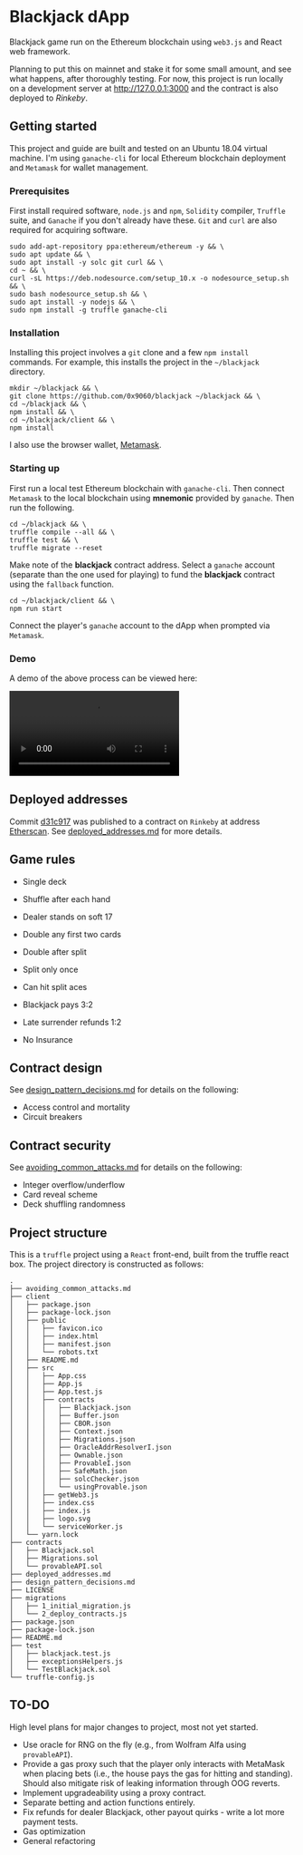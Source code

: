 # Blackjack dApp

Blackjack game run on the Ethereum blockchain using `web3.js` and React web framework.

Planning to put this on mainnet and stake it for some small amount, and see what happens, after thoroughly testing. For now, this project is run locally on a development server at http://127.0.0.1:3000 and the contract is also deployed to *Rinkeby*.

## Getting started

This project and guide are built and tested on an Ubuntu 18.04 virtual machine. I'm using `ganache-cli` for local Ethereum blockchain deployment and `Metamask` for wallet management. 

### Prerequisites

First install required software, `node.js` and `npm`, `Solidity` compiler, `Truffle` suite, and `Ganache` if you don't already have these. `Git` and `curl` are also required for acquiring software.

```
sudo add-apt-repository ppa:ethereum/ethereum -y && \
sudo apt update && \
sudo apt install -y solc git curl && \
cd ~ && \
curl -sL https://deb.nodesource.com/setup_10.x -o nodesource_setup.sh && \
sudo bash nodesource_setup.sh && \
sudo apt install -y nodejs && \
sudo npm install -g truffle ganache-cli
```

### Installation

Installing this project involves a `git` clone and a few `npm install` commands. For example, this installs the project in the `~/blackjack` directory.

```
mkdir ~/blackjack && \
git clone https://github.com/0x9060/blackjack ~/blackjack && \
cd ~/blackjack && \
npm install && \
cd ~/blackjack/client && \
npm install
```

I also use the browser wallet, [Metamask](https://addons.mozilla.org/en-US/firefox/addon/ether-metamask/).

### Starting up

First run a local test Ethereum blockchain with `ganache-cli`. Then connect `Metamask` to the local blockchain using **mnemonic** provided by `ganache`. Then run the following.

```
cd ~/blackjack && \
truffle compile --all && \
truffle test && \
truffle migrate --reset
```

Make note of the **blackjack** contract address. Select a `ganache` account (separate than the one used for playing) to fund the **blackjack** contract using the `fallback` function.

```
cd ~/blackjack/client && \
npm run start
```

Connect the player's `ganache` account to the dApp when prompted via `Metamask`.

### Demo

A demo of the above process can be viewed here:

![Getting Started demo](https://github.com/0x9060/blackjack/demo.mp4 "Getting Started demo video")

## Deployed addresses

Commit [d31c917](https://github.com/0x9060/blackjack/commit/d31c9175378587cd42907c2cdbc9762ae634d80a) was published to a contract on `Rinkeby` at address [Etherscan](https://rinkeby.etherscan.io/address/0xaF56258bD8BD29Bc37d77E2d886192eF20888A59). See [deployed_addresses.md](deployed_addresses.md "Deployed addresses") for more details.

## Game rules

- Single deck
- Shuffle after each hand
- Dealer stands on soft 17

- Double any first two cards
- Double after split
- Split only once
- Can hit split aces

- Blackjack pays 3:2
- Late surrender refunds 1:2
- No Insurance

## Contract design

See [design_pattern_decisions.md](design_pattern_decisions.md "Design pattern decisions") for details on the following:
- Access control and mortality
- Circuit breakers

## Contract security

See [avoiding_common_attacks.md](avoiding_common_attacks.md "Avoiding common attacks") for details on the following:
- Integer overflow/underflow
- Card reveal scheme
- Deck shuffling randomness 

## Project structure

This is a `truffle` project using a `React` front-end, built from the truffle react box. The project directory is constructed as follows:

```
.
├── avoiding_common_attacks.md
├── client
│   ├── package.json
│   ├── package-lock.json
│   ├── public
│   │   ├── favicon.ico
│   │   ├── index.html
│   │   ├── manifest.json
│   │   └── robots.txt
│   ├── README.md
│   ├── src
│   │   ├── App.css
│   │   ├── App.js
│   │   ├── App.test.js
│   │   ├── contracts
│   │   │   ├── Blackjack.json
│   │   │   ├── Buffer.json
│   │   │   ├── CBOR.json
│   │   │   ├── Context.json
│   │   │   ├── Migrations.json
│   │   │   ├── OracleAddrResolverI.json
│   │   │   ├── Ownable.json
│   │   │   ├── ProvableI.json
│   │   │   ├── SafeMath.json
│   │   │   ├── solcChecker.json
│   │   │   └── usingProvable.json
│   │   ├── getWeb3.js
│   │   ├── index.css
│   │   ├── index.js
│   │   ├── logo.svg
│   │   └── serviceWorker.js
│   └── yarn.lock
├── contracts
│   ├── Blackjack.sol
│   ├── Migrations.sol
│   └── provableAPI.sol
├── deployed_addresses.md
├── design_pattern_decisions.md
├── LICENSE
├── migrations
│   ├── 1_initial_migration.js
│   └── 2_deploy_contracts.js
├── package.json
├── package-lock.json
├── README.md
├── test
│   ├── blackjack.test.js
│   ├── exceptionsHelpers.js
│   └── TestBlackjack.sol
└── truffle-config.js

```

## TO-DO

High level plans for major changes to project, most not yet started.

- Use oracle for RNG on the fly (e.g., from Wolfram Alfa using `provableAPI`).
- Provide a gas proxy such that the player only interacts with MetaMask when placing bets (i.e., the house pays the gas for hitting and standing). Should also mitigate risk of leaking information through OOG reverts.
- Implement upgradeability using a proxy contract.
- Separate betting and action functions entirely.
- Fix refunds for dealer Blackjack, other payout quirks - write a lot more payment tests.
- Gas optimization
- General refactoring
